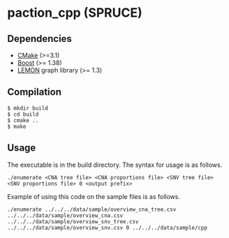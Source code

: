# paction_cpp (SPRUCE)

## Dependencies

* [CMake](http://www.cmake.org/) (>=3.1)
* [Boost](http://www.boost.org) (>= 1.38)
* [LEMON](http://lemon.cs.elte.hu/trac/lemon) graph library (>= 1.3)

## Compilation

    $ mkdir build
    $ cd build
    $ cmake ..
    $ make

## Usage

The executable is in the build directory. The syntax for usage is as follows.

```
./enumerate <CNA tree file> <CNA proportions file> <SNV tree file> <SNV proportions file> 0 <output prefix>
```

Example of using this code on the sample files is as follows.

```
./enumerate ../../../data/sample/overview_cna_tree.csv ../../../data/sample/overview_cna.csv ../../../data/sample/overview_snv_tree.csv ../../../data/sample/overview_snv.csv 0 ../../../data/sample/cpp
```
